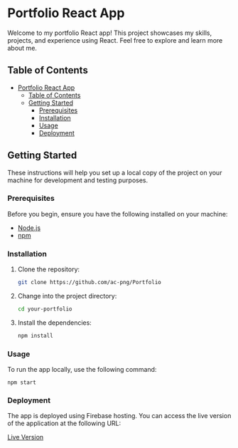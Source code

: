 # Portfolio React App

Welcome to my portfolio React app! This project showcases my skills, projects, and experience using React. Feel free to explore and learn more about me.

## Table of Contents
- [Portfolio React App](#portfolio-react-app)
  - [Table of Contents](#table-of-contents)
  - [Getting Started](#getting-started)
    - [Prerequisites](#prerequisites)
    - [Installation](#installation)
    - [Usage](#usage)
    - [Deployment](#deployment)

## Getting Started

These instructions will help you set up a local copy of the project on your machine for development and testing purposes.

### Prerequisites

Before you begin, ensure you have the following installed on your machine:

- [Node.js](https://nodejs.org/)
- [npm](https://www.npmjs.com/)

### Installation

1. Clone the repository:

   ```bash
   git clone https://github.com/ac-png/Portfolio

2. Change into the project directory:

   ```bash
   cd your-portfolio

3. Install the dependencies:

    ```bash
    npm install

### Usage

To run the app locally, use the following command:

    npm start

### Deployment

The app is deployed using Firebase hosting. You can access the live version of the application at the following URL:

[Live Version](https://portfolio-db0f3.web.app/)